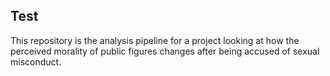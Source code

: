 ## Test

This repository is the analysis pipeline for a project looking at how the perceived morality of public figures changes after being accused of sexual misconduct.
